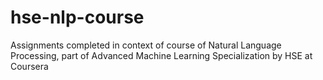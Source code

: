 # hse-nlp-course
Assignments completed in context of course of Natural Language Processing, part of Advanced Machine Learning Specialization by HSE at Coursera
